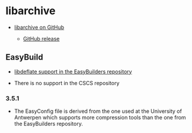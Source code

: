 # libarchive

  * [libarchive on GitHub](https://github.com/libarchive/libarchive)

      * [GitHub release](https://github.com/libarchive/libarchive/releases)

## EasyBuild

  * [libdeflate support in the EasyBuilders repository](https://github.com/easybuilders/easybuild-easyconfigs/tree/main/easybuild/easyconfigs/l/libarchive)

  * There is no support in the CSCS repository

### 3.5.1

  * The EasyConfig file is derived from the one used at the University of
    Antwerpen which supports more compression tools than the one from the
    EasyBuilders repository.
